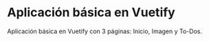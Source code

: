 # Aplicación básica en Vuetify

Aplicación básica en Vuetify con 3 páginas: Inicio, Imagen y To-Dos.